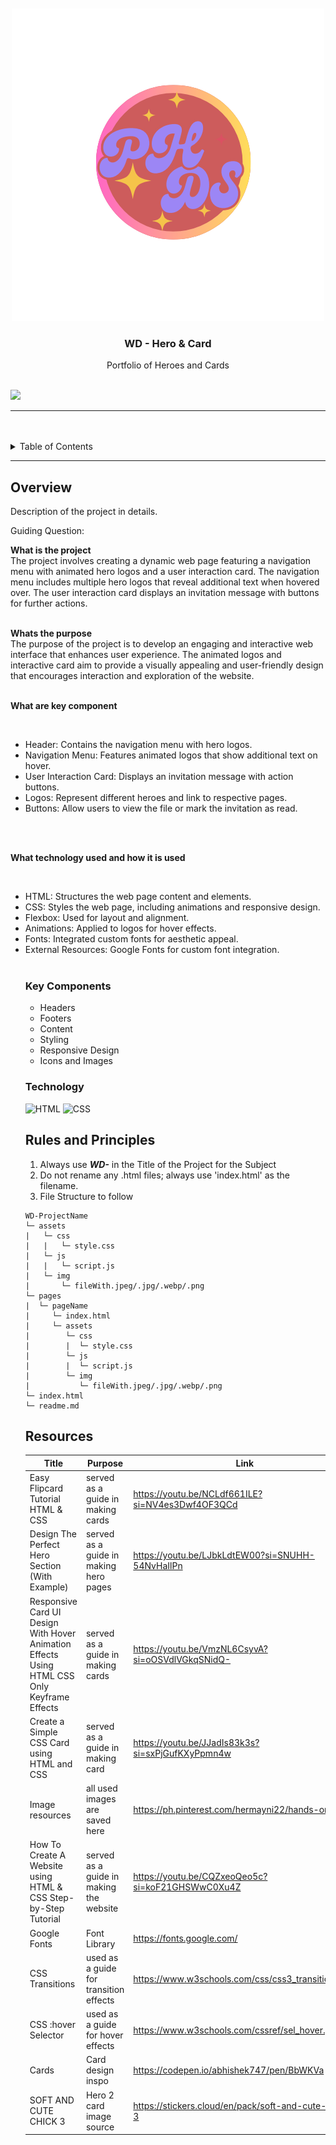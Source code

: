<a name="readme-top"/>

<br/>

<br />
<div align="center">
  <a href="https://github.com/Hermayni">

<img src="./assets/images/PH.png" alt="PHDS" >
  </a>
  <h3 align="center">WD - Hero & Card</h3>
</div>
<div align="center">
 Portfolio of Heroes and Cards
</div>

<br />



![](https://visit-counter.vercel.app/counter.png?page=Hermayni/WD---Hands-On-2)

---

<br />
<br />

<!-- TODO: If you want to add more layers for your readme -->
<details>
  <summary>Table of Contents</summary>
  <ol>
    <li>
      <a href="#overview">Overview</a>
      <ol>
        <li>
          <a href="#key-components">Key Components</a>
        </li>
        <li>
          <a href="#technology">Technology</a>
        </li>
      </ol>
    </li>
    <li>
      <a href="#rules-and-principles">Rules and Principles</a>
    </li>
    <li>
      <a href="#resources">Resources</a>
    </li>
  </ol>
</details>

---

## Overview

<!-- TODO: To be changed -->
Description of the project in details.

Guiding Question:

**What is the project**
   <br>
   The project involves creating a dynamic web page featuring a navigation menu with animated hero logos and a user interaction card. The navigation menu includes multiple hero logos that reveal additional text when hovered over. The user interaction card displays an invitation message with buttons for further actions.
   <br>
   <br>

**Whats the purpose**
<br>
The purpose of the project is to develop an engaging and interactive web interface that enhances user experience. The animated logos and interactive card aim to provide a visually appealing and user-friendly design that encourages interaction and exploration of the website.
<br>
<br>

**What are key component**

<br>
<ul>
<li>Header: Contains the navigation menu with hero logos.</li>
<li>Navigation Menu: Features animated logos that show additional text on hover.</li>
<li>User Interaction Card: Displays an invitation message with action buttons.</li>
<li>Logos: Represent different heroes and link to respective pages.</li>
<li>Buttons: Allow users to view the file or mark the invitation as read.</li>
</ul>
<br>
<br>

**What technology used and how it is used**

<br>
<ul>
<li>HTML: Structures the web page content and elements.</li>
<li>CSS: Styles the web page, including animations and responsive design.</li>
<li>Flexbox: Used for layout and alignment.</li>
<li>Animations: Applied to logos for hover effects.</li>
<li>Fonts: Integrated custom fonts for aesthetic appeal.</li>
<li>External Resources: Google Fonts for custom font integration.</li>
<br>




### Key Components
<!-- TODO: List of Key Components -->

<ul>
  <li>Headers</li>
  <li>Footers</li>
  <li>Content</li>
  <li>Styling</li>
  <li>Responsive Design</li>
  <li>Icons and Images</li>
</ul>



### Technology
<!-- TODO: List of Technology Used -->
![HTML](https://img.shields.io/badge/HTML-E34F26?style=for-the-badge&logo=html5&logoColor=white)
![CSS](https://img.shields.io/badge/CSS-1572B6?style=for-the-badge&logo=css3&logoColor=white)






## Rules and Principles
1. Always use ***WD-*** in the Title of the Project for the Subject
2. Do not rename any .html files; always use 'index.html' as the filename.
3. File Structure to follow

```
WD-ProjectName
└─ assets
|   └─ css
|   |   └─ style.css
|   └─ js
|   |   └─ script.js
|   └─ img
|       └─ fileWith.jpeg/.jpg/.webp/.png
└─ pages
|  └─ pageName
|     └─ index.html
|     └─ assets
|        └─ css
|        |  └─ style.css
|        └─ js
|        |  └─ script.js
|        └─ img
|           └─ fileWith.jpeg/.jpg/.webp/.png
└─ index.html
└─ readme.md
```

## Resources


| Title | Purpose | Link |
|-|-|-|
| Easy Flipcard Tutorial HTML & CSS | served as a guide in making cards | https://youtu.be/NCLdf661ILE?si=NV4es3Dwf4OF3QCd|
| Design The Perfect Hero Section (With Example)| served as a guide in making hero pages |https://youtu.be/LJbkLdtEW00?si=SNUHH-54NvHaIlPn|
|Responsive Card UI Design With Hover Animation Effects Using HTML CSS Only Keyframe Effects| served as a guide in making  cards|https://youtu.be/VmzNL6CsyvA?si=oOSVdlVGkqSNidQ-|
| Create a Simple CSS Card using HTML and CSS| served as a guide in making card| https://youtu.be/JJadIs83k3s?si=sxPjGufKXyPpmn4w|
|Image resources | all used images are saved here | https://ph.pinterest.com/hermayni22/hands-on-2/
|How To Create A Website using HTML & CSS Step-by-Step Tutorial| served as a guide in making the website | https://youtu.be/CQZxeoQeo5c?si=koF21GHSWwC0Xu4Z|
|Google Fonts | Font Library | https://fonts.google.com/|
|CSS Transitions | used as a guide for transition effects | https://www.w3schools.com/css/css3_transitions.asp |
|CSS :hover Selector | used as a guide  for hover effects | https://www.w3schools.com/cssref/sel_hover.php | 
|Cards | Card design inspo | https://codepen.io/abhishek747/pen/BbWKVa|
|SOFT AND CUTE CHICK 3 | Hero 2 card image source | https://stickers.cloud/en/pack/soft-and-cute-chick-3 | 



